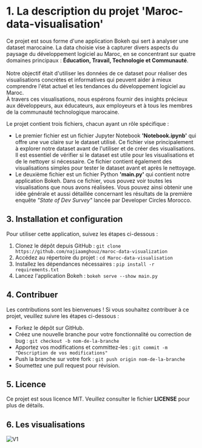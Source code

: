 # 1. La description du projet 'Maroc-data-visualisation'

<p>
  Ce projet est sous forme d'une application Bokeh qui sert à analyser une dataset marocaine. La data choisie vise à capturer divers aspects du paysage du développement logiciel au Maroc, en se concentrant sur quatre domaines principaux : <strong>Éducation, Travail, Technologie et Communauté</strong>.
  <br><br> Notre objectif était d'utiliser les données de ce dataset pour réaliser des visualisations concrètes et informatives qui peuvent aider à mieux comprendre l'état actuel et les tendances du développement logiciel au Maroc.
  <br> À travers ces visualisations, nous espérons fournir des insights précieux aux développeurs, aux éducateurs, aux employeurs et à tous les membres de la communauté technologique marocaine.
</p>
<p>
  Le projet contient trois fichiers, chacun ayant un rôle spécifique :
  <ul>
    <li>
      Le premier fichier est un fichier Jupyter Notebook <strong>'Notebook.ipynb'</strong> qui offre une vue claire sur le dataset utilisé. Ce fichier vise principalement à explorer notre dataset avant de l'utiliser et de créer des visualisations. Il est essentiel de vérifier si le dataset est utile pour les visualisations et de le nettoyer si nécessaire. Ce fichier contient également des visualisations simples pour tester le dataset avant et après le nettoyage.
    </li>
    <li>
      Le deuxième fichier est un fichier Python <strong>'main.py'</strong> qui contient notre application Bokeh. Dans ce fichier, vous pouvez voir toutes les visualisations que nous avons réalisées. Vous pouvez ainsi obtenir une idée générale et aussi détaillée concernant les résultats de  la première enquête <em>"State of Dev Survey"</em> lancée par Developer Circles Morocco.
    </li>
  </ul>
</p>


## 3. Installation et configuration

<p>
  Pour utiliser cette application, suivez les étapes ci-dessous :
  <ol>
    <li>Clonez le dépôt depuis GitHub : <code>git clone https://github.com/najiaamghouz/maroc-data-visualization</code></li>
    <li>Accédez au répertoire du projet : <code>cd Maroc-data-visualisation</code></li>
    <li>Installez les dépendances nécessaires : <code>pip install -r requirements.txt</code></li>
    <li>Lancez l'application Bokeh : <code>bokeh serve --show main.py</code></li>
  </ol>
</p>

## 4. Contribuer

<p>
  Les contributions sont les bienvenues ! Si vous souhaitez contribuer à ce projet, veuillez suivre les étapes ci-dessous :
  <ul>
    <li>Forkez le dépôt sur GitHub.</li>
    <li>Créez une nouvelle branche pour votre fonctionnalité ou correction de bug : <code>git checkout -b nom-de-la-branche</code></li>
    <li>Apportez vos modifications et committez-les : <code>git commit -m "Description de vos modifications"</code></li>
    <li>Push la branche sur votre fork : <code>git push origin nom-de-la-branche</code></li>
    <li>Soumettez une pull request pour révision.</li>
  </ul>
</p>

## 5. Licence

<p>
  Ce projet est sous licence MIT. Veuillez consulter le fichier <strong>LICENSE</strong> pour plus de détails.
</p>

## 6. Les visualisations
![V1](https://github.com/najiaamghouz/maroc-data-visualization/assets/171170836/525e9f45-38cc-4f49-bd42-9a6cd6fd2643)
